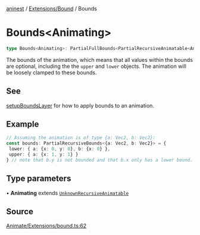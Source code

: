 [aninest](../../../index.md) / [Extensions/Bound](../index.md) / Bounds

# Bounds\<Animating\>

```ts
type Bounds<Animating>: PartialFullBounds<PartialRecursiveAnimatable<Animating>>;
```

The bounds of the animation, which means that all values within
the bounds are optional, including the the `upper` and `lower` objects.
The animation will be loosely clamped to these bounds.

## See

[setupBoundsLayer](../functions/setupBoundsLayer.md) for how to apply bounds to an animation.

## Example

```ts
// Assuming the animation is of type {a: Vec2, b: Vec2}:
const bounds: PartialRecursiveBounds<{a: Vec2, b: Vec2}> = {
 lower: { a: {x: 0, y: 0}, b: {x: 0} },
 upper: { a: {x: 1, y: 1} }
} // note that b.y is not bounded and that b.x only has a lower bound. This is perfectly valid.
```

## Type parameters

• **Animating** extends [`UnknownRecursiveAnimatable`](../../../AnimatableTypes/type-aliases/UnknownRecursiveAnimatable.md)

## Source

[Animate/Extensions/bound.ts:62](https://github.com/zphrs/aninest/blob/60918f7/src/Animate/Extensions/bound.ts#L62)

